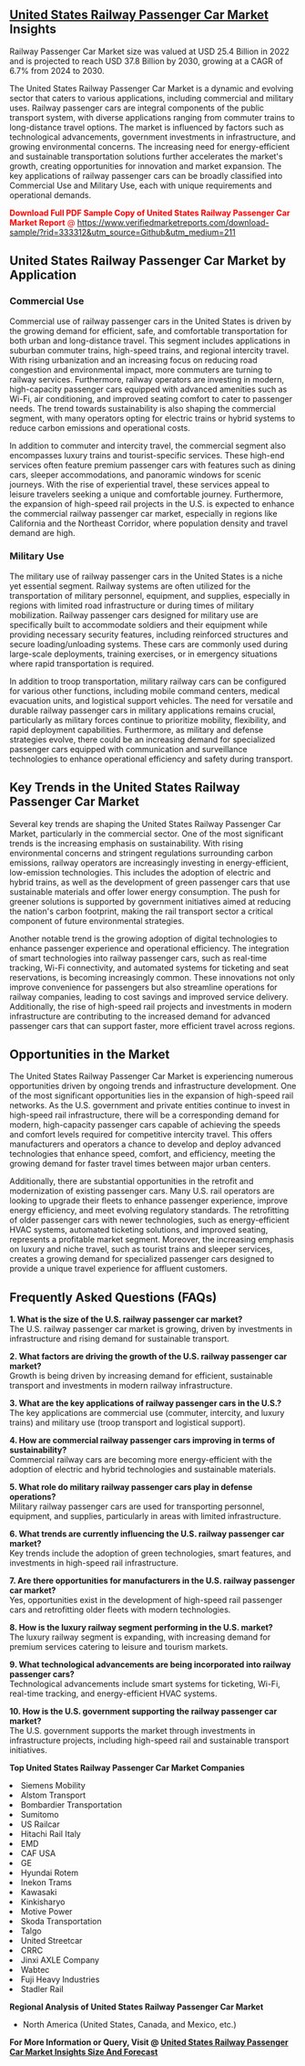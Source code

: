 <h2><a href="https://www.verifiedmarketreports.com/download-sample/?rid=333312&amp;utm_source=Github&amp;utm_medium=211" target="_blank">United States Railway Passenger Car Market</a> Insights</h2><p>Railway Passenger Car Market size was valued at USD 25.4 Billion in 2022 and is projected to reach USD 37.8 Billion by 2030, growing at a CAGR of 6.7% from 2024 to 2030.</p><p><p>The United States Railway Passenger Car Market is a dynamic and evolving sector that caters to various applications, including commercial and military uses. Railway passenger cars are integral components of the public transport system, with diverse applications ranging from commuter trains to long-distance travel options. The market is influenced by factors such as technological advancements, government investments in infrastructure, and growing environmental concerns. The increasing need for energy-efficient and sustainable transportation solutions further accelerates the market's growth, creating opportunities for innovation and market expansion. The key applications of railway passenger cars can be broadly classified into Commercial Use and Military Use, each with unique requirements and operational demands.</p><p><p><span class=""><span style="color: #ff0000;"><strong>Download Full PDF Sample Copy of United States Railway Passenger Car Market Report</strong> @ </span><a href="https://www.verifiedmarketreports.com/download-sample/?rid=333312&amp;utm_source=Github&amp;utm_medium=211" target="_blank">https://www.verifiedmarketreports.com/download-sample/?rid=333312&amp;utm_source=Github&amp;utm_medium=211</a></span></p></p><h2>United States Railway Passenger Car Market by Application</h2><h3>Commercial Use</h3><p>Commercial use of railway passenger cars in the United States is driven by the growing demand for efficient, safe, and comfortable transportation for both urban and long-distance travel. This segment includes applications in suburban commuter trains, high-speed trains, and regional intercity travel. With rising urbanization and an increasing focus on reducing road congestion and environmental impact, more commuters are turning to railway services. Furthermore, railway operators are investing in modern, high-capacity passenger cars equipped with advanced amenities such as Wi-Fi, air conditioning, and improved seating comfort to cater to passenger needs. The trend towards sustainability is also shaping the commercial segment, with many operators opting for electric trains or hybrid systems to reduce carbon emissions and operational costs.</p><p>In addition to commuter and intercity travel, the commercial segment also encompasses luxury trains and tourist-specific services. These high-end services often feature premium passenger cars with features such as dining cars, sleeper accommodations, and panoramic windows for scenic journeys. With the rise of experiential travel, these services appeal to leisure travelers seeking a unique and comfortable journey. Furthermore, the expansion of high-speed rail projects in the U.S. is expected to enhance the commercial railway passenger car market, especially in regions like California and the Northeast Corridor, where population density and travel demand are high.</p><h3>Military Use</h3><p>The military use of railway passenger cars in the United States is a niche yet essential segment. Railway systems are often utilized for the transportation of military personnel, equipment, and supplies, especially in regions with limited road infrastructure or during times of military mobilization. Railway passenger cars designed for military use are specifically built to accommodate soldiers and their equipment while providing necessary security features, including reinforced structures and secure loading/unloading systems. These cars are commonly used during large-scale deployments, training exercises, or in emergency situations where rapid transportation is required.</p><p>In addition to troop transportation, military railway cars can be configured for various other functions, including mobile command centers, medical evacuation units, and logistical support vehicles. The need for versatile and durable railway passenger cars in military applications remains crucial, particularly as military forces continue to prioritize mobility, flexibility, and rapid deployment capabilities. Furthermore, as military and defense strategies evolve, there could be an increasing demand for specialized passenger cars equipped with communication and surveillance technologies to enhance operational efficiency and safety during transport.</p><h2>Key Trends in the United States Railway Passenger Car Market</h2><p>Several key trends are shaping the United States Railway Passenger Car Market, particularly in the commercial sector. One of the most significant trends is the increasing emphasis on sustainability. With rising environmental concerns and stringent regulations surrounding carbon emissions, railway operators are increasingly investing in energy-efficient, low-emission technologies. This includes the adoption of electric and hybrid trains, as well as the development of green passenger cars that use sustainable materials and offer lower energy consumption. The push for greener solutions is supported by government initiatives aimed at reducing the nation's carbon footprint, making the rail transport sector a critical component of future environmental strategies.</p><p>Another notable trend is the growing adoption of digital technologies to enhance passenger experience and operational efficiency. The integration of smart technologies into railway passenger cars, such as real-time tracking, Wi-Fi connectivity, and automated systems for ticketing and seat reservations, is becoming increasingly common. These innovations not only improve convenience for passengers but also streamline operations for railway companies, leading to cost savings and improved service delivery. Additionally, the rise of high-speed rail projects and investments in modern infrastructure are contributing to the increased demand for advanced passenger cars that can support faster, more efficient travel across regions.</p><h2>Opportunities in the Market</h2><p>The United States Railway Passenger Car Market is experiencing numerous opportunities driven by ongoing trends and infrastructure development. One of the most significant opportunities lies in the expansion of high-speed rail networks. As the U.S. government and private entities continue to invest in high-speed rail infrastructure, there will be a corresponding demand for modern, high-capacity passenger cars capable of achieving the speeds and comfort levels required for competitive intercity travel. This offers manufacturers and operators a chance to develop and deploy advanced technologies that enhance speed, comfort, and efficiency, meeting the growing demand for faster travel times between major urban centers.</p><p>Additionally, there are substantial opportunities in the retrofit and modernization of existing passenger cars. Many U.S. rail operators are looking to upgrade their fleets to enhance passenger experience, improve energy efficiency, and meet evolving regulatory standards. The retrofitting of older passenger cars with newer technologies, such as energy-efficient HVAC systems, automated ticketing solutions, and improved seating, represents a profitable market segment. Moreover, the increasing emphasis on luxury and niche travel, such as tourist trains and sleeper services, creates a growing demand for specialized passenger cars designed to provide a unique travel experience for affluent customers.</p><h2>Frequently Asked Questions (FAQs)</h2><p><strong>1. What is the size of the U.S. railway passenger car market?</strong><br>The U.S. railway passenger car market is growing, driven by investments in infrastructure and rising demand for sustainable transport.</p><p><strong>2. What factors are driving the growth of the U.S. railway passenger car market?</strong><br>Growth is being driven by increasing demand for efficient, sustainable transport and investments in modern railway infrastructure.</p><p><strong>3. What are the key applications of railway passenger cars in the U.S.?</strong><br>The key applications are commercial use (commuter, intercity, and luxury trains) and military use (troop transport and logistical support).</p><p><strong>4. How are commercial railway passenger cars improving in terms of sustainability?</strong><br>Commercial railway cars are becoming more energy-efficient with the adoption of electric and hybrid technologies and sustainable materials.</p><p><strong>5. What role do military railway passenger cars play in defense operations?</strong><br>Military railway passenger cars are used for transporting personnel, equipment, and supplies, particularly in areas with limited infrastructure.</p><p><strong>6. What trends are currently influencing the U.S. railway passenger car market?</strong><br>Key trends include the adoption of green technologies, smart features, and investments in high-speed rail infrastructure.</p><p><strong>7. Are there opportunities for manufacturers in the U.S. railway passenger car market?</strong><br>Yes, opportunities exist in the development of high-speed rail passenger cars and retrofitting older fleets with modern technologies.</p><p><strong>8. How is the luxury railway segment performing in the U.S. market?</strong><br>The luxury railway segment is expanding, with increasing demand for premium services catering to leisure and tourism markets.</p><p><strong>9. What technological advancements are being incorporated into railway passenger cars?</strong><br>Technological advancements include smart systems for ticketing, Wi-Fi, real-time tracking, and energy-efficient HVAC systems.</p><p><strong>10. How is the U.S. government supporting the railway passenger car market?</strong><br>The U.S. government supports the market through investments in infrastructure projects, including high-speed rail and sustainable transport initiatives.</p></p><p><strong>Top United States Railway Passenger Car Market Companies</strong></p><div data-test-id=""><p><li>Siemens Mobility</li><li> Alstom Transport</li><li> Bombardier Transportation</li><li> Sumitomo</li><li> US Railcar</li><li> Hitachi Rail Italy</li><li> EMD</li><li> CAF USA</li><li> GE</li><li> Hyundai Rotem</li><li> Inekon Trams</li><li> Kawasaki</li><li> Kinkisharyo</li><li> Motive Power</li><li> Skoda Transportation</li><li> Talgo</li><li> United Streetcar</li><li> CRRC</li><li> Jinxi AXLE Company</li><li> Wabtec</li><li> Fuji Heavy Industries</li><li> Stadler Rail</li></p><div><strong>Regional Analysis of&nbsp;United States Railway Passenger Car Market</strong></div><ul><li dir="ltr"><p dir="ltr">North America&nbsp;(United States, Canada, and Mexico, etc.)</p></li></ul><p><strong>For More Information or Query, Visit @&nbsp;</strong><strong><a href="https://www.verifiedmarketreports.com/product/railway-passenger-car-market/?utm_source=Github&amp;utm_medium=211" target="_blank">United States Railway Passenger Car Market Insights Size And Forecast</a></strong></p></div>
